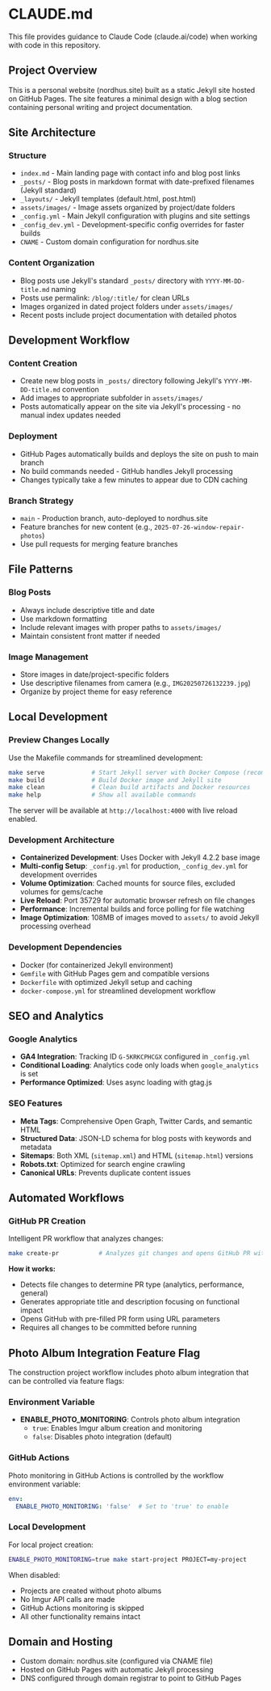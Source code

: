 # CLAUDE.md

This file provides guidance to Claude Code (claude.ai/code) when working with code in this repository.

## Project Overview

This is a personal website (nordhus.site) built as a static Jekyll site hosted on GitHub Pages. The site features a minimal design with a blog section containing personal writing and project documentation.

## Site Architecture

### Structure
- `index.md` - Main landing page with contact info and blog post links
- `_posts/` - Blog posts in markdown format with date-prefixed filenames (Jekyll standard)
- `_layouts/` - Jekyll templates (default.html, post.html)
- `assets/images/` - Image assets organized by project/date folders
- `_config.yml` - Main Jekyll configuration with plugins and site settings
- `_config_dev.yml` - Development-specific config overrides for faster builds
- `CNAME` - Custom domain configuration for nordhus.site

### Content Organization
- Blog posts use Jekyll's standard `_posts/` directory with `YYYY-MM-DD-title.md` naming
- Posts use permalink: `/blog/:title/` for clean URLs
- Images organized in dated project folders under `assets/images/`
- Recent posts include project documentation with detailed photos

## Development Workflow

### Content Creation
- Create new blog posts in `_posts/` directory following Jekyll's `YYYY-MM-DD-title.md` convention
- Add images to appropriate subfolder in `assets/images/`
- Posts automatically appear on the site via Jekyll's processing - no manual index updates needed

### Deployment
- GitHub Pages automatically builds and deploys the site on push to main branch
- No build commands needed - GitHub handles Jekyll processing
- Changes typically take a few minutes to appear due to CDN caching

### Branch Strategy
- `main` - Production branch, auto-deployed to nordhus.site
- Feature branches for new content (e.g., `2025-07-26-window-repair-photos`)
- Use pull requests for merging feature branches

## File Patterns

### Blog Posts
- Always include descriptive title and date
- Use markdown formatting
- Include relevant images with proper paths to `assets/images/`
- Maintain consistent front matter if needed

### Image Management
- Store images in date/project-specific folders
- Use descriptive filenames from camera (e.g., `IMG20250726132239.jpg`)
- Organize by project theme for easy reference

## Local Development

### Preview Changes Locally
Use the Makefile commands for streamlined development:

```bash
make serve             # Start Jekyll server with Docker Compose (recommended)
make build             # Build Docker image and Jekyll site
make clean             # Clean build artifacts and Docker resources
make help              # Show all available commands
```

The server will be available at `http://localhost:4000` with live reload enabled.

### Development Architecture
- **Containerized Development**: Uses Docker with Jekyll 4.2.2 base image
- **Multi-config Setup**: `_config.yml` for production, `_config_dev.yml` for development overrides
- **Volume Optimization**: Cached mounts for source files, excluded volumes for gems/cache
- **Live Reload**: Port 35729 for automatic browser refresh on file changes
- **Performance**: Incremental builds and force polling for file watching
- **Image Optimization**: 108MB of images moved to `assets/` to avoid Jekyll processing overhead

### Development Dependencies
- Docker (for containerized Jekyll environment)
- `Gemfile` with GitHub Pages gem and compatible versions
- `Dockerfile` with optimized Jekyll setup and caching
- `docker-compose.yml` for streamlined development workflow

## SEO and Analytics

### Google Analytics
- **GA4 Integration**: Tracking ID `G-5KRKCPHCGX` configured in `_config.yml`
- **Conditional Loading**: Analytics code only loads when `google_analytics` is set
- **Performance Optimized**: Uses async loading with gtag.js

### SEO Features
- **Meta Tags**: Comprehensive Open Graph, Twitter Cards, and semantic HTML
- **Structured Data**: JSON-LD schema for blog posts with keywords and metadata
- **Sitemaps**: Both XML (`sitemap.xml`) and HTML (`sitemap.html`) versions
- **Robots.txt**: Optimized for search engine crawling
- **Canonical URLs**: Prevents duplicate content issues

## Automated Workflows

### GitHub PR Creation
Intelligent PR workflow that analyzes changes:

```bash
make create-pr           # Analyzes git changes and opens GitHub PR with contextual content
```

**How it works:**
- Detects file changes to determine PR type (analytics, performance, general)
- Generates appropriate title and description focusing on functional impact
- Opens GitHub with pre-filled PR form using URL parameters
- Requires all changes to be committed before running

## Photo Album Integration Feature Flag

The construction project workflow includes photo album integration that can be controlled via feature flags:

### Environment Variable
- **ENABLE_PHOTO_MONITORING**: Controls photo album integration
  - `true`: Enables Imgur album creation and monitoring
  - `false`: Disables photo integration (default)

### GitHub Actions
Photo monitoring in GitHub Actions is controlled by the workflow environment variable:
```yaml
env:
  ENABLE_PHOTO_MONITORING: 'false'  # Set to 'true' to enable
```

### Local Development
For local project creation:
```bash
ENABLE_PHOTO_MONITORING=true make start-project PROJECT=my-project
```

When disabled:
- Projects are created without photo albums
- No Imgur API calls are made
- GitHub Actions monitoring is skipped
- All other functionality remains intact

## Domain and Hosting
- Custom domain: nordhus.site (configured via CNAME file)
- Hosted on GitHub Pages with automatic Jekyll processing
- DNS configured through domain registrar to point to GitHub Pages